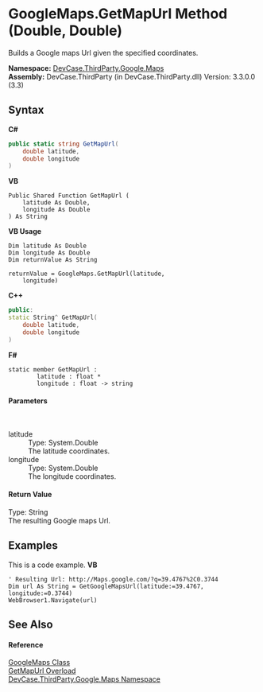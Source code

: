 # GoogleMaps.GetMapUrl Method (Double, Double)
 

Builds a Google maps Url given the specified coordinates.

**Namespace:**&nbsp;<a href="N_DevCase_ThirdParty_Google_Maps">DevCase.ThirdParty.Google.Maps</a><br />**Assembly:**&nbsp;DevCase.ThirdParty (in DevCase.ThirdParty.dll) Version: 3.3.0.0 (3.3)

## Syntax

**C#**<br />
``` C#
public static string GetMapUrl(
	double latitude,
	double longitude
)
```

**VB**<br />
``` VB
Public Shared Function GetMapUrl ( 
	latitude As Double,
	longitude As Double
) As String
```

**VB Usage**<br />
``` VB Usage
Dim latitude As Double
Dim longitude As Double
Dim returnValue As String

returnValue = GoogleMaps.GetMapUrl(latitude, 
	longitude)
```

**C++**<br />
``` C++
public:
static String^ GetMapUrl(
	double latitude, 
	double longitude
)
```

**F#**<br />
``` F#
static member GetMapUrl : 
        latitude : float * 
        longitude : float -> string 

```


#### Parameters
&nbsp;<dl><dt>latitude</dt><dd>Type: System.Double<br />The latitude coordinates.</dd><dt>longitude</dt><dd>Type: System.Double<br />The longitude coordinates.</dd></dl>

#### Return Value
Type: String<br />The resulting Google maps Url.

## Examples
This is a code example. 
**VB**<br />
``` VB
' Resulting Url: http://Maps.google.com/?q=39.4767%2C0.3744
Dim url As String = GetGoogleMapsUrl(latitude:=39.4767, longitude:=0.3744)
WebBrowser1.Navigate(url)
```


## See Also


#### Reference
<a href="T_DevCase_ThirdParty_Google_Maps_GoogleMaps">GoogleMaps Class</a><br /><a href="Overload_DevCase_ThirdParty_Google_Maps_GoogleMaps_GetMapUrl">GetMapUrl Overload</a><br /><a href="N_DevCase_ThirdParty_Google_Maps">DevCase.ThirdParty.Google.Maps Namespace</a><br />